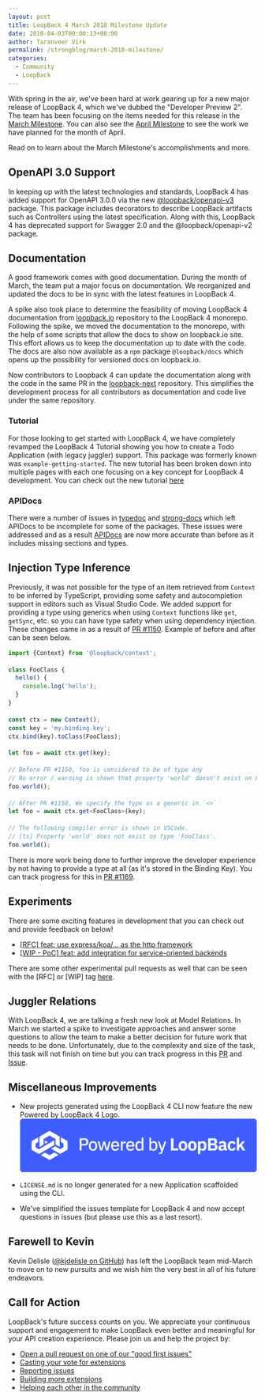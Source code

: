 ```yaml
---
layout: post
title: LoopBack 4 March 2018 Milestone Update
date: 2018-04-03T00:00:13+00:00
author: Taranveer Virk
permalink: /strongblog/march-2018-milestone/
categories:
  - Community
  - LoopBack
---
```


With spring in the air, we've been hard at work gearing up for a new major release of LoopBack 4, which we've dubbed the "Developer Preview 2". The team has been focusing on the items needed for this release in the [March Milestone](https://github.com/strongloop/loopback-next/issues/937). You can also see the [April Milestone](https://github.com/strongloop/loopback-next/issues/1044) to see the work we have planned for the month of April.

Read on to learn about the March Milestone's accomplishments and more.

<!--more-->

## OpenAPI 3.0 Support

In keeping up with the latest technologies and standards, LoopBack 4 has added support for OpenAPI 3.0.0 via the new [@loopback/openapi-v3](https://github.com/strongloop/loopback-next/tree/master/packages/openapi-v3) package. This package includes decorators to describe LoopBack artifacts such as Controllers using the latest specification. Along with this,
LoopBack 4 has deprecated support for Swagger 2.0 and the @loopback/openapi-v2 package.

## Documentation

A good framework comes with good documentation. During the month of March, the team put a major focus on documentation. We reorganized and updated the docs to be in sync with the latest features in LoopBack 4.

A spike also took place to determine the feasibility of moving LoopBack 4 documentation from [loopback.io](http://loopback.io/) repository to the LoopBack 4 monorepo. Following the spike, we moved the documentation to the monorepo, with the help of some scripts that allow the docs to show on loopback.io site. This effort allows us to keep the documentation up to date with the code. The docs are also now available as a `npm` package `@loopback/docs` which opens up the possibility for versioned docs on loopback.io.

Now contributors to Loopback 4 can update the documentation along with the code in the same PR in the [loopback-next](https://github.com/strongloop/loopback-next) repository. This simplifies the development process for all contributors as documentation and code live under the same repository.

### Tutorial

For those looking to get started with LoopBack 4, we have completely revamped the LoopBack 4 Tutorial showing you how to create a Todo Application (with legacy juggler) support. This package was formerly known was `example-getting-started`. The new tutorial has been broken down into multiple pages with each one focusing on a key concept for LoopBack 4 development. You can check out the new tutorial [here](http://loopback.io/doc/en/lb4/todo-tutorial.html)

### APIDocs

There were a number of issues in [typedoc](https://github.com/TypeStrong/typedoc) and [strong-docs](https://github.com/strongloop/strong-docs) which left APIDocs to be incomplete for some of the packages. These issues were addressed and as a result [APIDocs](http://apidocs.loopback.io/) are now more accurate than before as it includes missing sections and types.

## Injection Type Inference

Previously, it was not possible for the type of an item retrieved from `Context` to be inferred by TypeScript, providing
some safety and autocompletion support in editors such as Visual Studio Code. We added support for providing a type using generics when using `Context` functions like `get`, `getSync`, etc. so you can have type safety when using dependency injection. These changes came in as a result of [PR #1150](https://github.com/strongloop/loopback-next/pull/1050). Example of before and after can be seen below.

```ts
import {Context} from '@loopback/context';

class FooClass {
  hello() {
    console.log('hello');
  }
}

const ctx = new Context();
const key = 'my.binding.key';
ctx.bind(key).toClass(FooClass);

let foo = await ctx.get(key);

// Before PR #1150, foo is considered to be of type any
// No error / warning is shown that property 'world' doesn't exist on FooClass.
foo.world();

// AFter PR #1150, We specify the type as a generic in `<>`
let foo = await ctx.get<FooClass>(key);

// The following compiler error is shown in VSCode.
// [ts] Property 'world' does not exist on type 'FooClass'.
foo.world();
```

There is more work being done to further improve the developer experience by not having to provide a type at all (as it's stored in the Binding Key). You can track progress for this in [PR #1169](https://github.com/strongloop/loopback-next/pull/1169).

## Experiments

There are some exciting features in development that you can check out and provide feedback on below!

* [[RFC] feat: use express/koa/... as the http framework](https://github.com/strongloop/loopback-next/pull/1082)
* [[WIP - PoC] feat: add integration for service-oriented backends](https://github.com/strongloop/loopback-next/pull/1119)

There are some other experimental pull requests as well that can be seen with the [RFC] or [WIP] tag [here](https://github.com/strongloop/loopback-next/pulls).

## Juggler Relations

With LoopBack 4, we are talking a fresh new look at Model Relations. In March we started a spike to investigate approaches and answer some questions to allow the team to make a better decision for future work that needs to be done. Unfortunately, due to the complexity and size of the task, this task will not finish on time but you can track progress in this [PR](https://github.com/strongloop/loopback-next/pull/1194) and [Issue](https://github.com/strongloop/loopback-next/issues/995).

## Miscellaneous Improvements

* New projects generated using the LoopBack 4 CLI now feature the new Powered by LoopBack 4 Logo.
  <img src="/blog-assets/2018/04/powered-by-LB4.png" alt="Powered by LB4 Badge" style="width: 500px; margin:auto;"/>

* `LICENSE.md` is no longer generated for a new Application scaffolded using the CLI.
* We've simplified the issues template for LoopBack 4 and now accept questions in issues (but please use this as a last resort).

## Farewell to Kevin

Kevin Delisle ([@kjdelisle on GitHub](https://github.com/kjdelisle)) has left the LoopBack team mid-March to move on to new pursuits and we wish him the very best in all of his future endeavors.

## Call for Action

LoopBack's future success counts on you. We appreciate your continuous support and engagement to make LoopBack even better and meaningful for your API creation experience. Please join us and help the project by:

* [Open a pull request on one of our "good first issues"](https://github.com/strongloop/loopback-next/labels/good%20first%20issue)
* [Casting your vote for extensions](https://github.com/strongloop/loopback-next/issues/512)
* [Reporting issues](https://github.com/strongloop/loopback-next/issues)
* [Building more extensions](https://github.com/strongloop/loopback-next/issues/647)
* [Helping each other in the community](https://groups.google.com/forum/#!forum/loopbackjs)
